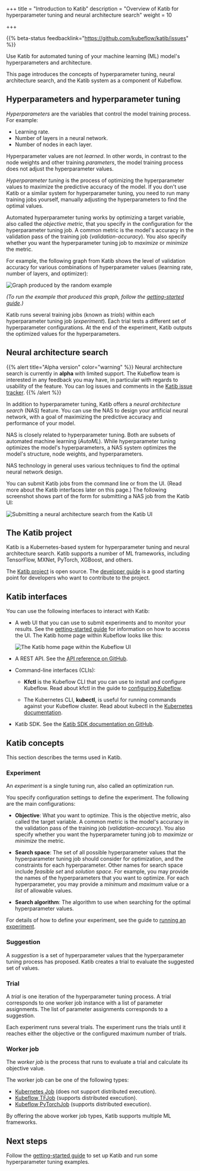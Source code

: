 +++
title = "Introduction to Katib"
description = "Overview of Katib for hyperparameter tuning and neural architecture search"
weight = 10
                    
+++

{{% beta-status 
  feedbacklink="https://github.com/kubeflow/katib/issues" %}}

Use Katib for automated tuning of your machine learning (ML) model's 
hyperparameters and architecture.

This page introduces the concepts of hyperparameter tuning, neural
architecture search, and the Katib system as a component of Kubeflow.

## Hyperparameters and hyperparameter tuning

*Hyperparameters* are the variables that control the model training process. 
For example: 

* Learning rate.
* Number of layers in a neural network.
* Number of nodes in each layer.

Hyperparameter values are not *learned*. In other words, in contrast to the 
node weights and other training *parameters*, the model training process does 
not adjust the hyperparameter values.

*Hyperparameter tuning* is the process of optimizing the hyperparameter values
to maximize the predictive accuracy of the model. If you don't use Katib or a 
similar system for hyperparameter tuning, you need to run many training jobs 
yourself, manually adjusting the hyperparameters to find the optimal values.

Automated hyperparameter tuning works by optimizing a target variable, 
also called the *objective metric*, that you specify in the configuration for 
the hyperparameter tuning job. A common metric is the model's accuracy
in the validation pass of the training job (*validation-accuracy*). You also 
specify whether you want the hyperparameter tuning job to *maximize* or 
*minimize* the metric.

For example, the following graph from Katib shows the level of validation accuracy
for various combinations of hyperparameter values (learning rate, number of 
layers, and optimizer):

<img src="/docs/images/katib/katib-random-example-graph.png"
  alt="Graph produced by the random example"
  class="mt-3 mb-3 border border-info rounded">

*(To run the example that produced this graph, follow the [getting-started 
guide](/docs/components/hyperparameter-tuning/hyperparameter/).)*

Katib runs several training jobs (known as *trials*) within each
hyperparameter tuning job (*experiment*). Each trial tests a different set of 
hyperparameter configurations. At the end of the experiment, Katib outputs 
the optimized values for the hyperparameters.

## Neural architecture search

{{% alert title="Alpha version" color="warning" %}}
Neural architecture search is currently in <b>alpha</b> with limited support. 
The Kubeflow team is interested in any feedback you may have, in particular with 
regards to usability of the feature. You can log issues and comments in
the [Katib issue tracker](https://github.com/kubeflow/katib/issues).
{{% /alert %}}

In addition to hyperparameter tuning, Katib offers a *neural architecture
search* (NAS) feature. You can use the NAS to design 
your artificial neural network, with a goal of maximizing the predictive 
accuracy and performance of your model.

NAS is closely related to hyperparameter tuning. Both are subsets of automated 
machine learning (*AutoML*). While hyperparameter tuning
optimizes the model's hyperparameters, a NAS system optimizes the model's
structure, node weights, and hyperparameters.

NAS technology in general uses various techniques to find the optimal neural
network design.

You can submit Katib jobs from the command line or from the UI. (Read more 
about the Katib interfaces later on this page.) The following screenshot shows
part of the form for submitting a NAS job from the Katib UI:

<img src="/docs/images/katib/katib-neural-architecture-search-ui.png"
  alt="Submitting a neural architecture search from the Katib UI"
  class="mt-3 mb-3 border border-info rounded">

## The Katib project

Katib is a Kubernetes-based system for hyperparameter tuning and neural 
architecture search. Katib supports a number of ML frameworks, including 
TensorFlow, MXNet, PyTorch, XGBoost, and others.

The [Katib project](https://github.com/kubeflow/katib) is open source. 
The [developer guide](https://github.com/kubeflow/katib/blob/master/docs/developer-guide.md)
is a good starting point for developers who want to contribute to the project.

## Katib interfaces

You can use the following interfaces to interact with Katib:

* A web UI that you can use to submit experiments and to monitor your results.
  See the [getting-started 
  guide](/docs/components/hyperparameter-tuning/hyperparameter/#katib-ui)
  for information on how to access the UI.
  The Katib home page within Kubeflow looks like this:

    <img src="/docs/images/katib/katib-home.png"
      alt="The Katib home page within the Kubeflow UI"
      class="mt-3 mb-3 border border-info rounded">

* A REST API. See the [API reference on 
  GitHub](https://github.com/kubeflow/katib/blob/master/pkg/apis/manager/v1alpha3/gen-doc/api.md).

* Command-line interfaces (CLIs):

  * **Kfctl** is the Kubeflow CLI that you can use to install and configure 
    Kubeflow. Read about kfctl in the guide to 
    [configuring Kubeflow](/docs/other-guides/kustomize/).

  * The Kubernetes CLI, **kubectl**, is useful for running commands against your
    Kubeflow cluster. Read about kubectl in the [Kubernetes 
    documentation](https://kubernetes.io/docs/tasks/tools/install-kubectl/).

* Katib SDK. See the [Katib SDK documentation on GitHub](https://github.com/kubeflow/katib/tree/master/sdk/python).

## Katib concepts

This section describes the terms used in Katib.

### Experiment

An *experiment* is a single tuning run, also called an optimization run. 

You specify configuration settings to define the experiment. The following are
the main configurations:

* **Objective**: What you want to optimize. This is the objective metric, also
  called the target variable. A common metric is the model's accuracy
  in the validation pass of the training job (*validation-accuracy*). You also 
  specify whether you want the hyperparameter tuning job to *maximize* or 
  *minimize* the metric.

* **Search space**: The set of all possible hyperparameter values that the
  hyperparameter tuning job should consider for optimization, and the
  constraints for each hyperparameter. Other names for search space include 
  *feasible set* and *solution space*. For example, you may provide the
  names of the hyperparameters that you want to optimize. For each
  hyperparameter, you may provide a *minimum* and *maximum* value or a *list* 
  of allowable values.

* **Search algorithm**: The algorithm to use when searching for the optimal
  hyperparameter values.

For details of how to define your experiment, see the guide to [running an 
experiment](/docs/components/hyperparameter-tuning/experiment/).

### Suggestion

A *suggestion* is a set of hyperparameter values that the hyperparameter
tuning process has proposed. Katib creates a trial to evaluate the suggested
set of values.

### Trial

A *trial* is one iteration of the hyperparameter tuning process. A trial
corresponds to one worker job instance with a list of parameter assignments.
The list of parameter assignments corresponds to a suggestion.

Each experiment runs several trials. The experiment runs the trials until it
reaches either the objective or the configured maximum number of trials.

### Worker job

The *worker job* is the process that runs to evaluate a trial and calculate
its objective value.

The worker job can be one of the following types:

* [Kubernetes Job](https://kubernetes.io/docs/concepts/workloads/controllers/jobs-run-to-completion/)
  (does not support distributed execution). 
* [Kubeflow TFJob](/docs/guides/components/tftraining/) (supports
  distributed execution).
* [Kubeflow PyTorchJob](/docs/guides/components/pytorch/) (supports 
  distributed execution).

By offering the above worker job types, Katib supports multiple ML frameworks.

## Next steps

Follow the [getting-started 
guide](/docs/components/hyperparameter-tuning/hyperparameter/) to set up
Katib and run some hyperparameter tuning examples.
